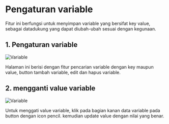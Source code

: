 # Pengaturan variable

Fitur ini berfungsi untuk menyimpan variable yang bersifat key value, sebagai datadukung yang dapat diubah-ubah sesuai dengan kegunaan.

## 1. Pengaturan variable

![Variable](docs/setting.png)

Halaman ini berisi dengan fitur pencarian variable dengan key maupun value, button tambah variable, edit dan hapus variable.

## 2. mengganti value variable

![Variable](docs/settingedit.png)

Untuk menggati value variable, klik pada bagian kanan data variable pada button dengan icon pencil. kemudian update value dengan nilai yang benar.
